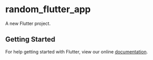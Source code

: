 # random_flutter_app

A new Flutter project.

## Getting Started

For help getting started with Flutter, view our online
[documentation](https://flutter.io/).
